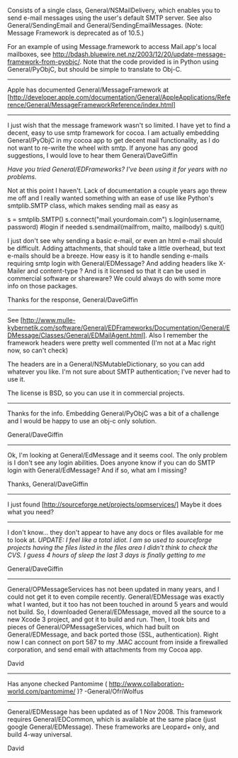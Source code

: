 

Consists of a single class, General/NSMailDelivery, which enables you to send e-mail messages using the user's default SMTP server. See also General/SendingEmail and General/SendingEmailMessages. (Note: Message Framework is deprecated as of 10.5.)


For an example of using Message.framework to access Mail.app's local mailboxes, see http://bdash.bluewire.net.nz/2003/12/20/update-message-framework-from-pyobjc/.  Note that the code provided is in Python using General/PyObjC, but should be simple to translate to Obj-C.

----

Apple has documented General/MessageFramework at [http://developer.apple.com/documentation/General/AppleApplications/Reference/General/MessageFrameworkReference/index.html]

----

I just wish that the message framework wasn't so limited. I have yet to find a decent, easy to use smtp framework for cocoa. I am actually embedding General/PyObjC in my cocoa app to get decent mail functionality, as I do not want to re-write the wheel with smtp. If anyone has any good suggestions, I would love to hear them
General/DaveGiffin

*Have you tried General/EDFrameworks? I've been using it for years with no problems.*

Not at this point I haven't. Lack of documentation a couple years ago threw me off and I really wanted something with an ease of use like Python's smtplib.SMTP class, which makes sending mail as easy as
    
s = smtplib.SMTP()
s.connect("mail.yourdomain.com")
s.login(username, password) #login if needed
s.sendmail(mailfrom, mailto, mailbody)
s.quit()


I just don't see why sending a basic e-mail, or even an html e-mail should be difficult. Adding attachments, that should take a little overhead, but text e-mails should be a breeze. 
How easy is it to handle sending e-mails requiring smtp login with General/EDMessage? And adding headers like X-Mailer and content-type ?  And is it licensed so that it can be used in commercial software or shareware?
We could always do with some more info on those packages.

Thanks for the response,
General/DaveGiffin

----

See [http://www.mulle-kybernetik.com/software/General/EDFrameworks/Documentation/General/EDMessage/Classes/General/EDMailAgent.html]. Also I remember the framework headers were pretty well commented (I'm not at a Mac right now, so can't check)

The headers are in a General/NSMutableDictionary, so you can add whatever you like.  I'm not sure about SMTP authentication; I've never had to use it.

The license is BSD, so you can use it in commercial projects.

----

Thanks for the info. Embedding General/PyObjC was a bit of a challenge and I would be happy to use an obj-c only solution.

General/DaveGiffin

----

Ok, I'm looking at General/EdMessage and it seems cool. The only problem is I don't see any login abilities. Does anyone know if you can do SMTP login with General/EdMessage? And if so, what am I missing? 

Thanks,
General/DaveGiffin

----

I just found [http://sourceforge.net/projects/opmservices/] Maybe it does what you need?

---- 

I don't know... they don't appear to have any docs or files available for me to look at.
*UPDATE: I feel like a total idiot. I am so used to sourceforge projects having the files listed in the files area I didn't think to check the CVS. I guess 4 hours of sleep the last 3 days is finally getting to me*

General/DaveGiffin

----
General/OPMessageServices has not been updated in many years, and I could not get it to even compile recently. General/EDMessage was exactly what I wanted, but it too has not been touched in around 5 years and would not build. So, I downloaded General/EDMessage, moved all the source to a new Xcode 3 project, and got it to build and run. Then, I took bits and pieces of General/OPMessageServices, which had built on General/EDMessage, and back ported those (SSL, authentication). Right now I can connect on port 587 to my .MAC account from inside a firewalled corporation, and send email with attachments from my Cocoa app.

David

----

Has anyone checked Pantomime ( http://www.collaboration-world.com/pantomime/ )?
-General/OfriWolfus

----

General/EDMessage has been updated as of 1 Nov 2008. This framework requires General/EDCommon, which is available at the same place (just google General/EDMessage). These frameworks are Leopard+ only, and build 4-way universal. 

David